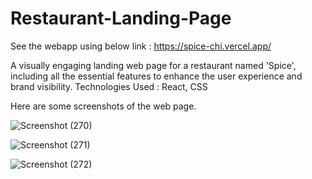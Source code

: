 # Restaurant-Landing-Page

See the webapp using below link : 
https://spice-chi.vercel.app/

A visually engaging landing web page for a restaurant named 'Spice', including all the essential
features to enhance the user experience and brand visibility. 
Technologies Used : React, CSS

Here are some screenshots of the web page. 

![Screenshot (270)](https://github.com/rehan-hansaja/Spice-RestaurantLandingPage/assets/138307240/f62a9f54-b0ad-457f-bcaf-68f3dc0f88d5)

![Screenshot (271)](https://github.com/rehan-hansaja/Spice-RestaurantLandingPage/assets/138307240/6a033405-a63f-442e-aa6d-42c469e9597f)

![Screenshot (272)](https://github.com/rehan-hansaja/Spice-RestaurantLandingPage/assets/138307240/b873db21-cae8-4f0c-a50c-5852ac83df68)
